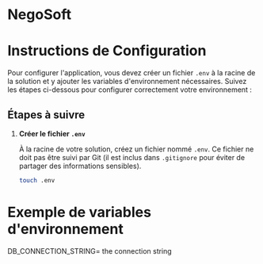 # NegoSoft

# Instructions de Configuration

Pour configurer l'application, vous devez créer un fichier `.env` à la racine de la solution et y ajouter les variables d'environnement nécessaires. Suivez les étapes ci-dessous pour configurer correctement votre environnement :

## Étapes à suivre

1. **Créer le fichier `.env`**

   À la racine de votre solution, créez un fichier nommé `.env`. Ce fichier ne doit pas être suivi par Git (il est inclus dans `.gitignore` pour éviter de partager des informations sensibles).

   ```bash
   touch .env
   
# Exemple de variables d'environnement
DB_CONNECTION_STRING= the connection string 
